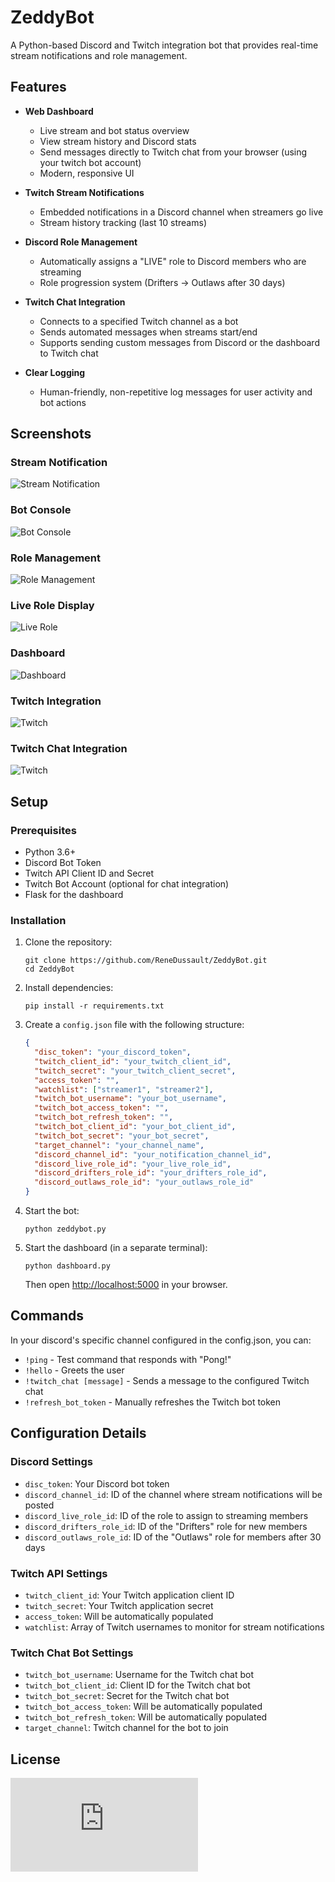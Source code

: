 # ZeddyBot

A Python-based Discord and Twitch integration bot that provides real-time stream notifications and role management.

## Features

- **Web Dashboard**
  - Live stream and bot status overview
  - View stream history and Discord stats
  - Send messages directly to Twitch chat from your browser (using your twitch bot account)
  - Modern, responsive UI

- **Twitch Stream Notifications**
  - Embedded notifications in a Discord channel when streamers go live
  - Stream history tracking (last 10 streams)

- **Discord Role Management**
  - Automatically assigns a "LIVE" role to Discord members who are streaming
  - Role progression system (Drifters → Outlaws after 30 days)

- **Twitch Chat Integration**
  - Connects to a specified Twitch channel as a bot
  - Sends automated messages when streams start/end
  - Supports sending custom messages from Discord or the dashboard to Twitch chat

- **Clear Logging**
  - Human-friendly, non-repetitive log messages for user activity and bot actions

## Screenshots

### Stream Notification
![Stream Notification](https://github.com/ReneDussault/ZeddyBot/blob/main/screenshots/notif.png)

### Bot Console
![Bot Console](https://github.com/ReneDussault/ZeddyBot/blob/main/screenshots/terminal.png)

### Role Management
![Role Management](https://github.com/ReneDussault/ZeddyBot/blob/main/screenshots/live_role.png)

### Live Role Display
![Live Role](https://github.com/ReneDussault/ZeddyBot/blob/main/screenshots/live.bmp)

### Dashboard
![Dashboard](https://github.com/ReneDussault/ZeddyBot/blob/main/screenshots/dashboard.png)

### Twitch Integration
![Twitch](https://github.com/ReneDussault/ZeddyBot/blob/main/screenshots/twitch.png)

### Twitch Chat Integration
![Twitch](https://github.com/ReneDussault/ZeddyBot/blob/main/screenshots/twitchchat.png)

## Setup

### Prerequisites
- Python 3.6+
- Discord Bot Token
- Twitch API Client ID and Secret
- Twitch Bot Account (optional for chat integration)
- Flask for the dashboard

### Installation

1. Clone the repository:
   ```
   git clone https://github.com/ReneDussault/ZeddyBot.git
   cd ZeddyBot
   ```

2. Install dependencies:
   ```
   pip install -r requirements.txt
   ```

3. Create a `config.json` file with the following structure:
   ```json
   {
     "disc_token": "your_discord_token",
     "twitch_client_id": "your_twitch_client_id",
     "twitch_secret": "your_twitch_client_secret",
     "access_token": "",
     "watchlist": ["streamer1", "streamer2"],
     "twitch_bot_username": "your_bot_username",
     "twitch_bot_access_token": "",
     "twitch_bot_refresh_token": "",
     "twitch_bot_client_id": "your_bot_client_id",
     "twitch_bot_secret": "your_bot_secret",
     "target_channel": "your_channel_name",
     "discord_channel_id": "your_notification_channel_id",
     "discord_live_role_id": "your_live_role_id",
     "discord_drifters_role_id": "your_drifters_role_id",
     "discord_outlaws_role_id": "your_outlaws_role_id"
   }
   ```

4. Start the bot:
    ```
    python zeddybot.py
    ```

5. Start the dashboard (in a separate terminal):
    ```
    python dashboard.py
    ```
    Then open [http://localhost:5000](http://localhost:5000) in your browser.

## Commands
In your discord's specific channel configured in the config.json, you can:
- `!ping` - Test command that responds with "Pong!"
- `!hello` - Greets the user
- `!twitch_chat [message]` - Sends a message to the configured Twitch chat
- `!refresh_bot_token` - Manually refreshes the Twitch bot token

## Configuration Details

### Discord Settings
- `disc_token`: Your Discord bot token
- `discord_channel_id`: ID of the channel where stream notifications will be posted
- `discord_live_role_id`: ID of the role to assign to streaming members
- `discord_drifters_role_id`: ID of the "Drifters" role for new members
- `discord_outlaws_role_id`: ID of the "Outlaws" role for members after 30 days

### Twitch API Settings
- `twitch_client_id`: Your Twitch application client ID
- `twitch_secret`: Your Twitch application secret
- `access_token`: Will be automatically populated
- `watchlist`: Array of Twitch usernames to monitor for stream notifications

### Twitch Chat Bot Settings
- `twitch_bot_username`: Username for the Twitch chat bot
- `twitch_bot_client_id`: Client ID for the Twitch chat bot
- `twitch_bot_secret`: Secret for the Twitch chat bot
- `twitch_bot_access_token`: Will be automatically populated
- `twitch_bot_refresh_token`: Will be automatically populated
- `target_channel`: Twitch channel for the bot to join

## License

![MIT License](https://github.com/ReneDussault/ZeddyBot/blob/main/LICENSE.txt)
